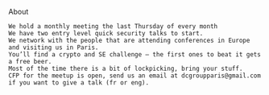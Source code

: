 
About

    We hold a monthly meeting the last Thursday of every month
    We have two entry level quick security talks to start.
    We network with the people that are attending conferences in Europe and visiting us in Paris.
    You’ll find a crypto and SE challenge – the first ones to beat it gets a free beer.
    Most of the time there is a bit of lockpicking, bring your stuff.
    CFP for the meetup is open, send us an email at dcgroupparis@gmail.com if you want to give a talk (fr or eng).

